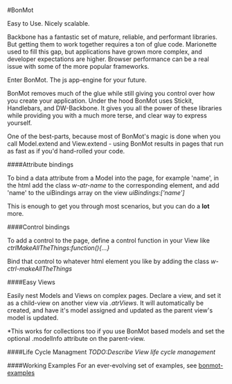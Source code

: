#BonMot

Easy to Use. Nicely scalable.

Backbone has a fantastic set of mature, reliable, and performant libraries. But getting them to work 
together requires a ton of glue code. Marionette used to fill this gap, but applications have grown 
more complex, and developer expectations are higher. Browser performance can be a real issue with 
some of the more popular frameworks.

Enter BonMot. The js app-engine for your future.

BonMot removes much of the glue while still giving you control over how you create your application. 
Under the hood BonMot uses Stickit, Handlebars, and DW-Backbone. It gives you all the power of these
libraries while providing you with a much more terse, and clear way to express yourself.

One of the best-parts, because most of BonMot's magic is done when you call Model.extend and 
View.extend - using BonMot results in pages that run as fast as if you'd hand-rolled your code.
 
 
####Attribute bindings

To bind a data attribute from a Model into the page, for example 'name', in the html add the class *w-atr-name* 
to the corresponding element, and add 'name' to the uiBindings array on the view *uiBindings:['name']*
 
This is enough to get you through most scenarios, but you can do a **lot** more.

####Control bindings

To add a control to the page, define a control function in your View like *ctrlMakeAllTheThings:function(){...}*

Bind that control to whatever html element you like by adding the class *w-ctrl-makeAllTheThings*

####Easy Views

Easily nest Models and Views on complex pages. Declare a view, and set it as a child-view 
on another view via *.atrViews*. It will automatically 
be created, and have it's model assigned and updated as the parent view's model is updated.

*This works for collections too if you use BonMot based models and set the optional 
.modelInfo attribute on the parent-view.


####Life Cycle Managment
*TODO:Describe View life cycle management*

####Working Examples
For an ever-evolving set of examples, see [bonmot-examples](https://github.com/relativityboy/bonmot-examples/)
